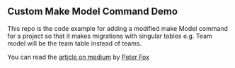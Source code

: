 ## Custom Make Model Command Demo

This repo is the code example for adding a modified make Model command
for a project so that it makes migrations with singular tables e.g. Team
model will be the team table instead of teams.

You can read the [article on medium](https://medium.com/@SlyFireFox/laravel-modding-generating-models-with-singular-table-names-8c8f28589d6b)
by [Peter Fox](https://www.peterfox.me/)